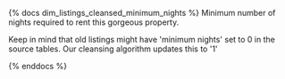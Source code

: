 {% docs dim_listings_cleansed_minimum_nights %}
Minimum number of nights required to rent this gorgeous property.

Keep in mind that old listings might have 'minimum nights' set 
to 0 in the source tables. Our cleansing algorithm updates this to '1'


{% enddocs %}